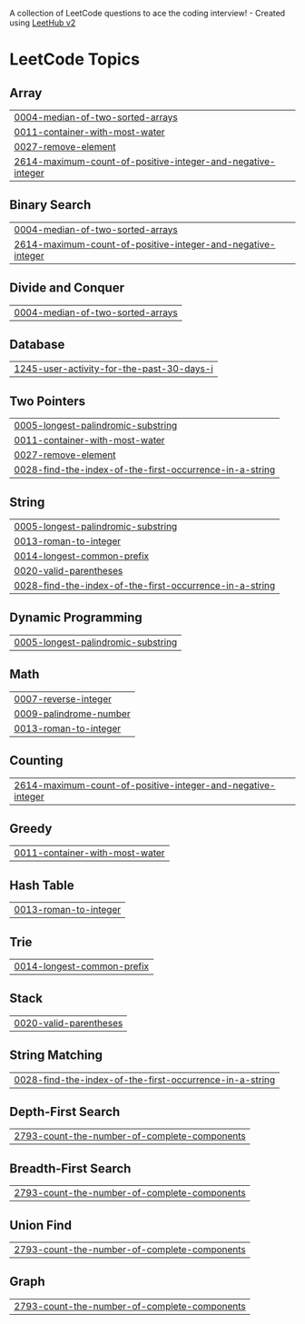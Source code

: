 A collection of LeetCode questions to ace the coding interview! - Created using [LeetHub v2](https://github.com/arunbhardwaj/LeetHub-2.0)
<!---LeetCode Topics Start-->
# LeetCode Topics
## Array
|  |
| ------- |
| [0004-median-of-two-sorted-arrays](https://github.com/DemonicEmperor/Leetcode/tree/master/0004-median-of-two-sorted-arrays) |
| [0011-container-with-most-water](https://github.com/DemonicEmperor/Leetcode/tree/master/0011-container-with-most-water) |
| [0027-remove-element](https://github.com/DemonicEmperor/Leetcode/tree/master/0027-remove-element) |
| [2614-maximum-count-of-positive-integer-and-negative-integer](https://github.com/DemonicEmperor/Leetcode/tree/master/2614-maximum-count-of-positive-integer-and-negative-integer) |
## Binary Search
|  |
| ------- |
| [0004-median-of-two-sorted-arrays](https://github.com/DemonicEmperor/Leetcode/tree/master/0004-median-of-two-sorted-arrays) |
| [2614-maximum-count-of-positive-integer-and-negative-integer](https://github.com/DemonicEmperor/Leetcode/tree/master/2614-maximum-count-of-positive-integer-and-negative-integer) |
## Divide and Conquer
|  |
| ------- |
| [0004-median-of-two-sorted-arrays](https://github.com/DemonicEmperor/Leetcode/tree/master/0004-median-of-two-sorted-arrays) |
## Database
|  |
| ------- |
| [1245-user-activity-for-the-past-30-days-i](https://github.com/DemonicEmperor/Leetcode/tree/master/1245-user-activity-for-the-past-30-days-i) |
## Two Pointers
|  |
| ------- |
| [0005-longest-palindromic-substring](https://github.com/DemonicEmperor/Leetcode/tree/master/0005-longest-palindromic-substring) |
| [0011-container-with-most-water](https://github.com/DemonicEmperor/Leetcode/tree/master/0011-container-with-most-water) |
| [0027-remove-element](https://github.com/DemonicEmperor/Leetcode/tree/master/0027-remove-element) |
| [0028-find-the-index-of-the-first-occurrence-in-a-string](https://github.com/DemonicEmperor/Leetcode/tree/master/0028-find-the-index-of-the-first-occurrence-in-a-string) |
## String
|  |
| ------- |
| [0005-longest-palindromic-substring](https://github.com/DemonicEmperor/Leetcode/tree/master/0005-longest-palindromic-substring) |
| [0013-roman-to-integer](https://github.com/DemonicEmperor/Leetcode/tree/master/0013-roman-to-integer) |
| [0014-longest-common-prefix](https://github.com/DemonicEmperor/Leetcode/tree/master/0014-longest-common-prefix) |
| [0020-valid-parentheses](https://github.com/DemonicEmperor/Leetcode/tree/master/0020-valid-parentheses) |
| [0028-find-the-index-of-the-first-occurrence-in-a-string](https://github.com/DemonicEmperor/Leetcode/tree/master/0028-find-the-index-of-the-first-occurrence-in-a-string) |
## Dynamic Programming
|  |
| ------- |
| [0005-longest-palindromic-substring](https://github.com/DemonicEmperor/Leetcode/tree/master/0005-longest-palindromic-substring) |
## Math
|  |
| ------- |
| [0007-reverse-integer](https://github.com/DemonicEmperor/Leetcode/tree/master/0007-reverse-integer) |
| [0009-palindrome-number](https://github.com/DemonicEmperor/Leetcode/tree/master/0009-palindrome-number) |
| [0013-roman-to-integer](https://github.com/DemonicEmperor/Leetcode/tree/master/0013-roman-to-integer) |
## Counting
|  |
| ------- |
| [2614-maximum-count-of-positive-integer-and-negative-integer](https://github.com/DemonicEmperor/Leetcode/tree/master/2614-maximum-count-of-positive-integer-and-negative-integer) |
## Greedy
|  |
| ------- |
| [0011-container-with-most-water](https://github.com/DemonicEmperor/Leetcode/tree/master/0011-container-with-most-water) |
## Hash Table
|  |
| ------- |
| [0013-roman-to-integer](https://github.com/DemonicEmperor/Leetcode/tree/master/0013-roman-to-integer) |
## Trie
|  |
| ------- |
| [0014-longest-common-prefix](https://github.com/DemonicEmperor/Leetcode/tree/master/0014-longest-common-prefix) |
## Stack
|  |
| ------- |
| [0020-valid-parentheses](https://github.com/DemonicEmperor/Leetcode/tree/master/0020-valid-parentheses) |
## String Matching
|  |
| ------- |
| [0028-find-the-index-of-the-first-occurrence-in-a-string](https://github.com/DemonicEmperor/Leetcode/tree/master/0028-find-the-index-of-the-first-occurrence-in-a-string) |
## Depth-First Search
|  |
| ------- |
| [2793-count-the-number-of-complete-components](https://github.com/DemonicEmperor/Leetcode/tree/master/2793-count-the-number-of-complete-components) |
## Breadth-First Search
|  |
| ------- |
| [2793-count-the-number-of-complete-components](https://github.com/DemonicEmperor/Leetcode/tree/master/2793-count-the-number-of-complete-components) |
## Union Find
|  |
| ------- |
| [2793-count-the-number-of-complete-components](https://github.com/DemonicEmperor/Leetcode/tree/master/2793-count-the-number-of-complete-components) |
## Graph
|  |
| ------- |
| [2793-count-the-number-of-complete-components](https://github.com/DemonicEmperor/Leetcode/tree/master/2793-count-the-number-of-complete-components) |
<!---LeetCode Topics End-->